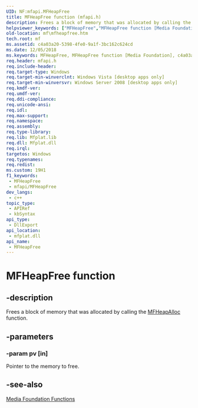 ```yaml
---
UID: NF:mfapi.MFHeapFree
title: MFHeapFree function (mfapi.h)
description: Frees a block of memory that was allocated by calling the MFHeapAlloc function.
helpviewer_keywords: ["MFHeapFree","MFHeapFree function [Media Foundation]","c4a03a20-5398-4fe0-9a1f-3bc162c624cd","mf.mfheapfree","mfapi/MFHeapFree"]
old-location: mf\mfheapfree.htm
tech.root: mf
ms.assetid: c4a03a20-5398-4fe0-9a1f-3bc162c624cd
ms.date: 12/05/2018
ms.keywords: MFHeapFree, MFHeapFree function [Media Foundation], c4a03a20-5398-4fe0-9a1f-3bc162c624cd, mf.mfheapfree, mfapi/MFHeapFree
req.header: mfapi.h
req.include-header: 
req.target-type: Windows
req.target-min-winverclnt: Windows Vista [desktop apps only]
req.target-min-winversvr: Windows Server 2008 [desktop apps only]
req.kmdf-ver: 
req.umdf-ver: 
req.ddi-compliance: 
req.unicode-ansi: 
req.idl: 
req.max-support: 
req.namespace: 
req.assembly: 
req.type-library: 
req.lib: Mfplat.lib
req.dll: Mfplat.dll
req.irql: 
targetos: Windows
req.typenames: 
req.redist: 
ms.custom: 19H1
f1_keywords:
 - MFHeapFree
 - mfapi/MFHeapFree
dev_langs:
 - c++
topic_type:
 - APIRef
 - kbSyntax
api_type:
 - DllExport
api_location:
 - mfplat.dll
api_name:
 - MFHeapFree
---
```


# MFHeapFree function


## -description

Frees a block of memory that was allocated by calling the <a href="https://docs.microsoft.com/windows/desktop/api/mfapi/nf-mfapi-mfheapalloc">MFHeapAlloc</a> function.

## -parameters

### -param pv [in]

Pointer to the memory to free.

## -see-also

<a href="https://docs.microsoft.com/windows/desktop/medfound/media-foundation-functions">Media Foundation Functions</a>

